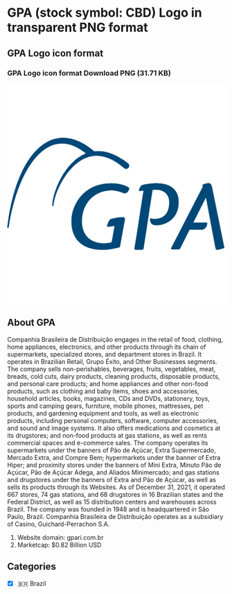 # GPA (stock symbol: CBD) Logo in transparent PNG format

## GPA Logo icon format

### GPA Logo icon format Download PNG (31.71 KB)

![GPA Logo icon format Download PNG (31.71 KB)](/img/orig/CBD-1ff96944.png)

## About GPA

Companhia Brasileira de Distribuição engages in the retail of food, clothing, home appliances, electronics, and other products through its chain of supermarkets, specialized stores, and department stores in Brazil. It operates in Brazilian Retail, Grupo Éxito, and Other Businesses segments. The company sells non-perishables, beverages, fruits, vegetables, meat, breads, cold cuts, dairy products, cleaning products, disposable products, and personal care products; and home appliances and other non-food products, such as clothing and baby items, shoes and accessories, household articles, books, magazines, CDs and DVDs, stationery, toys, sports and camping gears, furniture, mobile phones, mattresses, pet products, and gardening equipment and tools, as well as electronic products, including personal computers, software, computer accessories, and sound and image systems. It also offers medications and cosmetics at its drugstores; and non-food products at gas stations, as well as rents commercial spaces and e-commerce sales. The company operates its supermarkets under the banners of Pão de Açúcar, Extra Supermercado, Mercado Extra, and Compre Bem; hypermarkets under the banner of Extra Hiper; and proximity stores under the banners of Mini Extra, Minuto Pão de Açúcar, Pão de Açúcar Adega, and Aliados Minimercado; and gas stations and drugstores under the banners of Extra and Pão de Açúcar, as well as sells its products through its Websites. As of December 31, 2021, it operated 667 stores, 74 gas stations, and 68 drugstores in 16 Brazilian states and the Federal District, as well as 15 distribution centers and warehouses across Brazil. The company was founded in 1948 and is headquartered in São Paulo, Brazil. Companhia Brasileira de Distribuição operates as a subsidiary of Casino, Guichard-Perrachon S.A.

1. Website domain: gpari.com.br
2. Marketcap: $0.82 Billion USD


## Categories
- [x] 🇧🇷 Brazil
